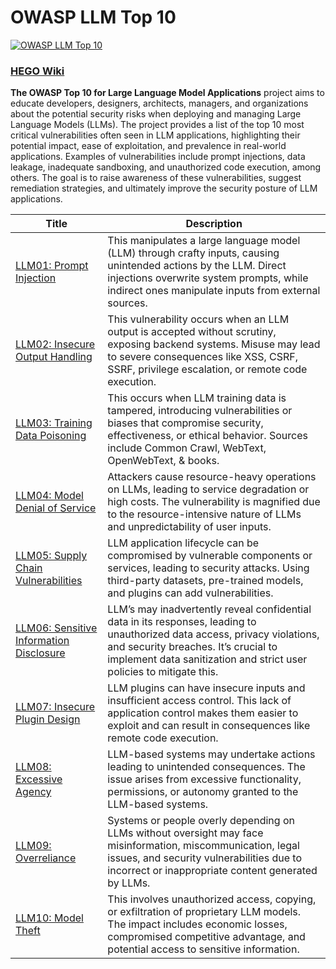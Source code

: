 # OWASP LLM Top 10
[![OWASP LLM Top 10](https://github.com/imhego/OWASP-LLM-Top10/blob/main/gif.gif?raw=true)](https://hego.gitbook.io/home/owasp/owasp-llm-top-10-v1.0)

### [HEGO Wiki](https://hego.gitbook.io/home/owasp/owasp-llm-top-10-v1.0)

**The OWASP Top 10 for Large Language Model Applications** project aims to educate developers, designers, architects, managers, and organizations about the potential security risks when deploying and managing Large Language Models (LLMs). The project provides a list of the top 10 most critical vulnerabilities often seen in LLM applications, highlighting their potential impact, ease of exploitation, and prevalence in real-world applications. Examples of vulnerabilities include prompt injections, data leakage, inadequate sandboxing, and unauthorized code execution, among others. The goal is to raise awareness of these vulnerabilities, suggest remediation strategies, and ultimately improve the security posture of LLM applications.

| Title                             | Description                                                                                                                                           |
|-----------------------------------|-------------------------------------------------------------------------------------------------------------------------------------------------------|
| [LLM01: Prompt Injection](LLM01%3A%20Prompt%20Injections.md)           | This manipulates a large language model (LLM) through crafty inputs, causing unintended actions by the LLM. Direct injections overwrite system prompts, while indirect ones manipulate inputs from external sources. |
| [LLM02: Insecure Output Handling](LLM02%3A%20Insecure%20Output%20Handling.md)    | This vulnerability occurs when an LLM output is accepted without scrutiny, exposing backend systems. Misuse may lead to severe consequences like XSS, CSRF, SSRF, privilege escalation, or remote code execution. |
| [LLM03: Training Data Poisoning](LLM03%3A%20Training%20Data%20Poisoning.md)      | This occurs when LLM training data is tampered, introducing vulnerabilities or biases that compromise security, effectiveness, or ethical behavior. Sources include Common Crawl, WebText, OpenWebText, & books. |
| [LLM04: Model Denial of Service](LLM04%3A%20Model%20Denial%20of%20Service.md)     | Attackers cause resource-heavy operations on LLMs, leading to service degradation or high costs. The vulnerability is magnified due to the resource-intensive nature of LLMs and unpredictability of user inputs. |
| [LLM05: Supply Chain Vulnerabilities](LLM05%3A%20Supply%20Chain%20Vulnerabilities.md) | LLM application lifecycle can be compromised by vulnerable components or services, leading to security attacks. Using third-party datasets, pre-trained models, and plugins can add vulnerabilities. |
| [LLM06: Sensitive Information Disclosure](LLM06%3A%20Sensitive%20Information%20Disclosure.md) | LLM’s may inadvertently reveal confidential data in its responses, leading to unauthorized data access, privacy violations, and security breaches. It’s crucial to implement data sanitization and strict user policies to mitigate this. |
| [LLM07: Insecure Plugin Design](LLM07%3A%20Insecure%20Plugin%20Design.md)      | LLM plugins can have insecure inputs and insufficient access control. This lack of application control makes them easier to exploit and can result in consequences like remote code execution. |
| [LLM08: Excessive Agency](LLM08%3A%20Excessive%20Agency.md)            | LLM-based systems may undertake actions leading to unintended consequences. The issue arises from excessive functionality, permissions, or autonomy granted to the LLM-based systems. |
| [LLM09: Overreliance](LLM09%3A%20Overreliance.md)                | Systems or people overly depending on LLMs without oversight may face misinformation, miscommunication, legal issues, and security vulnerabilities due to incorrect or inappropriate content generated by LLMs. |
| [LLM10: Model Theft](LLM10%3A%20Model%20Theft.md)                 | This involves unauthorized access, copying, or exfiltration of proprietary LLM models. The impact includes economic losses, compromised competitive advantage, and potential access to sensitive information. |
